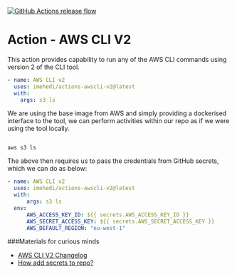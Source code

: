 [![GitHub Actions release flow](https://github.com/imehedi/actions-awscli-v2/actions/workflows/release-flow.yml/badge.svg)](https://github.com/imehedi/actions-awscli-v2/actions/workflows/release-flow.yml)

# Action - AWS CLI V2

This action provides capability to run any of the AWS CLI commands using 
version 2 of the CLI tool.

```yaml
- name: AWS CLI v2
  uses: imehedi/actions-awscli-v2@latest
  with:
    args: s3 ls
```

We are using the base image from AWS and simply providing a dockerised 
interface to the tool, we can perform activities within our repo as if we 
were using the tool locally.

```shell

aws s3 ls
```

The above then requires us to pass the credentials from GitHub secrets, 
which we can do as below:

```yaml
- name: AWS CLI v2
  uses: imehedi/actions-awscli-v2@latest
  with:
      args: s3 ls
  env:
      AWS_ACCESS_KEY_ID: ${{ secrets.AWS_ACCESS_KEY_ID }}
      AWS_SECRET_ACCESS_KEY: ${{ secrets.AWS_SECRET_ACCESS_KEY }}
      AWS_DEFAULT_REGION: "eu-west-1"
```

###Materials for curious minds

* [AWS CLI V2 Changelog](https://github.com/aws/aws-cli/blob/v2/CHANGELOG.rst)
* [How add secrets to repo?](https://docs.github.com/en/actions/reference/encrypted-secrets#creating-encrypted-secrets-for-a-repository)
